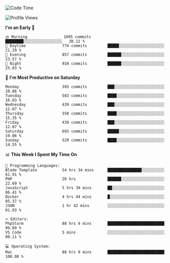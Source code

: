 <!--START_SECTION:waka-->
![Code Time](http://img.shields.io/badge/Code%20Time-2%2C496%20hrs%203%20mins-blue)

![Profile Views](http://img.shields.io/badge/Profile%20Views-0-blue)

**I'm an Early 🐤** 

```text
🌞 Morning                1095 commits        ████████░░░░░░░░░░░░░░░░░   30.12 % 
🌆 Daytime                774 commits         █████░░░░░░░░░░░░░░░░░░░░   21.29 % 
🌃 Evening                857 commits         ██████░░░░░░░░░░░░░░░░░░░   23.57 % 
🌙 Night                  910 commits         ██████░░░░░░░░░░░░░░░░░░░   25.03 % 
```
📅 **I'm Most Productive on Saturday** 

```text
Monday                   395 commits         ███░░░░░░░░░░░░░░░░░░░░░░   10.86 % 
Tuesday                  583 commits         ████░░░░░░░░░░░░░░░░░░░░░   16.03 % 
Wednesday                439 commits         ███░░░░░░░░░░░░░░░░░░░░░░   12.07 % 
Thursday                 558 commits         ████░░░░░░░░░░░░░░░░░░░░░   15.35 % 
Friday                   439 commits         ███░░░░░░░░░░░░░░░░░░░░░░   12.07 % 
Saturday                 693 commits         █████░░░░░░░░░░░░░░░░░░░░   19.06 % 
Sunday                   529 commits         ████░░░░░░░░░░░░░░░░░░░░░   14.55 % 
```


📊 **This Week I Spent My Time On** 

```text
💬 Programming Languages: 
Blade Template           54 hrs 34 mins      ███████████████░░░░░░░░░░   61.91 % 
PHP                      20 hrs              ██████░░░░░░░░░░░░░░░░░░░   22.69 % 
JavaScript               5 hrs 39 mins       ██░░░░░░░░░░░░░░░░░░░░░░░   06.41 % 
Docker                   4 hrs 44 mins       █░░░░░░░░░░░░░░░░░░░░░░░░   05.37 % 
JSON                     1 hr 42 mins        ░░░░░░░░░░░░░░░░░░░░░░░░░   01.93 % 

🔥 Editors: 
PhpStorm                 88 hrs 4 mins       █████████████████████████   99.89 % 
VS Code                  5 mins              ░░░░░░░░░░░░░░░░░░░░░░░░░   00.11 % 

💻 Operating System: 
Mac                      88 hrs 9 mins       █████████████████████████   100.00 % 
```


<!--END_SECTION:waka-->
